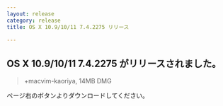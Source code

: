 ```yaml
---
layout: release
category: release
title: OS X 10.9/10/11 7.4.2275 リリース

---
```

## OS X 10.9/10/11 7.4.2275 がリリースされました。

> +macvim-kaoriya, 14MB DMG

ページ右のボタンよりダウンロードしてください。
